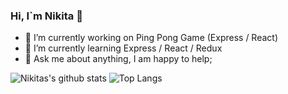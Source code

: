 ### Hi, I`m Nikita 👋

- 🔭 I’m currently working on Ping Pong Game (Express / React)
- 🌱 I’m currently learning Express / React / Redux
- 💬 Ask me about anything, I am happy to help;

![Nikitas's github stats](https://github-readme-stats.vercel.app/api?username=rbkv-dev&show_icons=true&count_private=true)
![Top Langs](https://github-readme-stats.vercel.app/api/top-langs/?username=rbkv-dev&layout=default&card_width=495)
